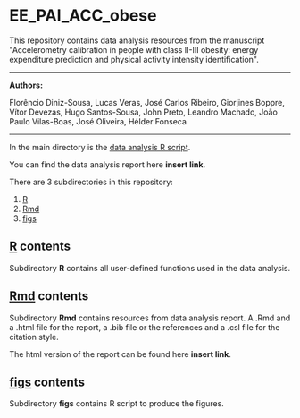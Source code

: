 # EE_PAI_ACC_obese

This repository contains data analysis resources from the manuscript "Accelerometry calibration in people with class II-III obesity: energy expenditure prediction and physical activity intensity identification".

 ---

**Authors:**

Florêncio Diniz-Sousa, Lucas Veras, José Carlos Ribeiro, Giorjines Boppre, Vítor Devezas, Hugo Santos-Sousa, John Preto, Leandro Machado, João Paulo Vilas-Boas, José Oliveira, Hélder Fonseca

---

In the main directory is the [data analysis R script](analysis.R).

You can find the data analysis report here **insert link**.

There are 3 subdirectories in this repository:

1. [R](R/)
2. [Rmd](Rmd/)
3. [figs](figs/)

## [R](R/) contents

Subdirectory **R** contains all user-defined functions used in the data analysis.

## [Rmd](Rmd/) contents

Subdirectory **Rmd** contains resources from data analysis report. A .Rmd and a .html file for the report, a .bib file or the references and a .csl file for the citation style. 

The html version of the report can be found here **insert link**.

## [figs](figs/) contents

Subdirectory **figs** contains R script to produce the figures.